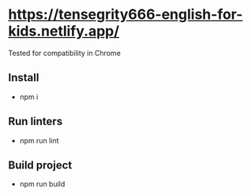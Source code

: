 # https://tensegrity666-english-for-kids.netlify.app/

Tested for compatibility in Chrome

## Install
* npm i

## Run linters
* npm run lint

## Build project
* npm run build
